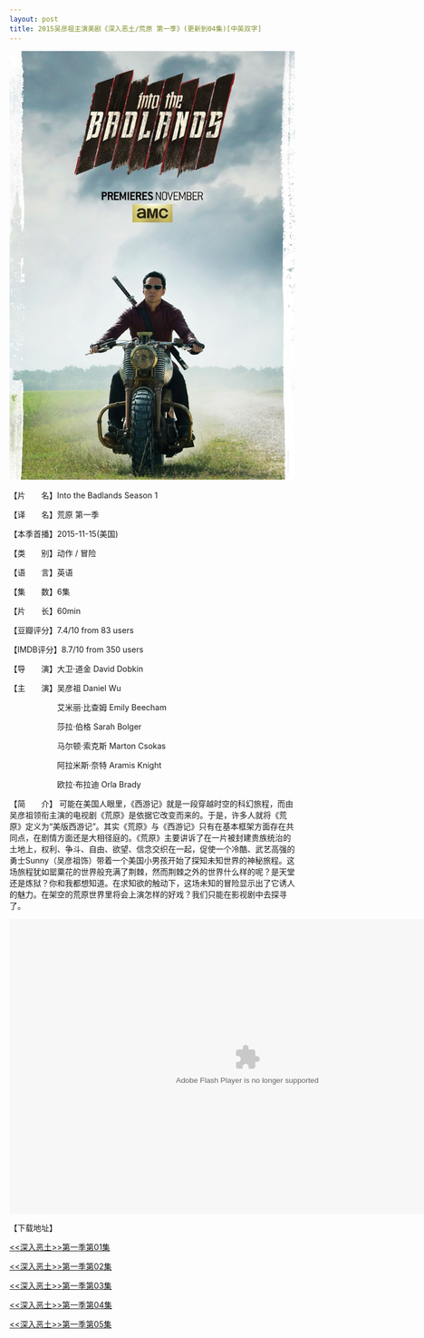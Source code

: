 ```yaml
---
layout: post
title: 2015吴彦祖主演美剧《深入恶土/荒原 第一季》(更新到04集)[中英双字]
---
```



![sret](https://raw.githubusercontent.com/daniel163/daniel163.github.io/master/images/meiju/sret/sret.jpg)

【片　　名】Into the Badlands Season 1

【译　　名】荒原 第一季

【本季首播】2015-11-15(美国)

【类　　别】动作 / 冒险

【语　　言】英语

【集　　数】6集

【片　　长】60min

【豆瓣评分】7.4/10 from 83 users

【IMDB评分】8.7/10 from 350 users

【导　　演】大卫·道金 David Dobkin

【主　　演】吴彦祖 Daniel Wu

　　　　　　艾米丽·比查姆 Emily Beecham

　　　　　　莎拉·伯格 Sarah Bolger

　　　　　　马尔顿·索克斯 Marton Csokas　

　　　　　　阿拉米斯·奈特 Aramis Knight

　　　　　　欧拉·布拉迪 Orla Brady　　　　　　
　

【简　　介】
 可能在美国人眼里，《西游记》就是一段穿越时空的科幻旅程，而由吴彦祖领衔主演的电视剧《荒原》是依据它改变而来的。于是，许多人就将《荒原》定义为“美版西游记”。其实《荒原》与《西游记》只有在基本框架方面存在共同点，在剧情方面还是大相径庭的。《荒原》主要讲诉了在一片被封建贵族统治的土地上，权利、争斗、自由、欲望、信念交织在一起，促使一个冷酷、武艺高强的勇士Sunny（吴彦祖饰）带着一个美国小男孩开始了探知未知世界的神秘旅程。这场旅程犹如罂粟花的世界般充满了荆棘，然而荆棘之外的世界什么样的呢？是天堂还是炼狱？你和我都想知道。在求知欲的触动下，这场未知的冒险显示出了它诱人的魅力。在架空的荒原世界里将会上演怎样的好戏？我们只能在影视剧中去探寻了。



<embed src="http://player.youku.com/player.php/sid/XMTI4Mjc0NDU2MA==/v.swf" allowFullScreen="true" quality="high" width="840" height="520" align="middle" allowScriptAccess="always" type="application/x-shockwave-flash"></embed>



【下载地址】


[<<深入恶土>>第一季第01集](ftp://a:a@dq.dl1234.com:8006/[电影天堂www.dy2018.com]荒原第一季第01集[中英双字].mkv) 


[<<深入恶土>>第一季第02集](ftp://b:b@dq.dl1234.com:8006/[电影天堂www.dy2018.com]荒原第一季第02集[中英双字].mkv)


[<<深入恶土>>第一季第03集](ftp://c:c@dq.dl1234.com:8006/[电影天堂www.dy2018.com]荒原第一季第03集[中英双字].mkv)


[<<深入恶土>>第一季第04集](ftp://d:d@dq.dl1234.com:8006/[电影天堂www.dy2018.com]荒原第一季第04集[中英双字].mkv)


[<<深入恶土>>第一季第05集](ftp://e:e@dq.dl1234.com:8006/[电影天堂www.dy2018.com]荒原第一季第05集[中英双字].mkv)


 
